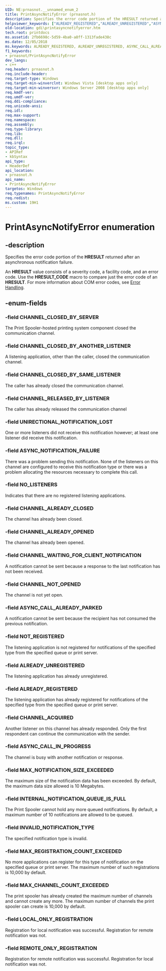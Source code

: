 ```yaml
---
UID: NE:prnasnot.__unnamed_enum_2
title: PrintAsyncNotifyError (prnasnot.h)
description: Specifies the error code portion of the HRESULT returned after an asynchronous notification failure.helpviewer_keywords: ["ALREADY_REGISTERED","ALREADY_UNREGISTERED","ASYNC_CALL_ALREADY_PARKED","ASYNC_CALL_IN_PROGRESS","ASYNC_NOTIFICATION_FAILURE","CHANNEL_ACQUIRED","CHANNEL_ALREADY_CLOSED","CHANNEL_ALREADY_OPENED","CHANNEL_CLOSED_BY_ANOTHER_LISTENER","CHANNEL_CLOSED_BY_SAME_LISTENER","CHANNEL_CLOSED_BY_SERVER","CHANNEL_NOT_OPENED","CHANNEL_RELEASED_BY_LISTENER","CHANNEL_WAITING_FOR_CLIENT_NOTIFICATION","INTERNAL_NOTIFICATION_QUEUE_IS_FULL","INVALID_NOTIFICATION_TYPE","LOCAL_ONLY_REGISTRATION","MAX_CHANNEL_COUNT_EXCEEDED","MAX_NOTIFICATION_SIZE_EXCEEDED","MAX_REGISTRATION_COUNT_EXCEEDED","NOT_REGISTERED","NO_LISTENERS","PrintAsyncNotifyError","PrintAsyncNotifyError enumeration [Windows GDI]","REMOTE_ONLY_REGISTRATION","UNIRECTIONAL_NOTIFICATION_LOST","_win32_PrintAsyncNotifyError","gdi.printasyncnotifyerror","prnasnot/ALREADY_REGISTERED","prnasnot/ALREADY_UNREGISTERED","prnasnot/ASYNC_CALL_ALREADY_PARKED","prnasnot/ASYNC_CALL_IN_PROGRESS","prnasnot/ASYNC_NOTIFICATION_FAILURE","prnasnot/CHANNEL_ACQUIRED","prnasnot/CHANNEL_ALREADY_CLOSED","prnasnot/CHANNEL_ALREADY_OPENED","prnasnot/CHANNEL_CLOSED_BY_ANOTHER_LISTENER","prnasnot/CHANNEL_CLOSED_BY_SAME_LISTENER","prnasnot/CHANNEL_CLOSED_BY_SERVER","prnasnot/CHANNEL_NOT_OPENED","prnasnot/CHANNEL_RELEASED_BY_LISTENER","prnasnot/CHANNEL_WAITING_FOR_CLIENT_NOTIFICATION","prnasnot/INTERNAL_NOTIFICATION_QUEUE_IS_FULL","prnasnot/INVALID_NOTIFICATION_TYPE","prnasnot/LOCAL_ONLY_REGISTRATION","prnasnot/MAX_CHANNEL_COUNT_EXCEEDED","prnasnot/MAX_NOTIFICATION_SIZE_EXCEEDED","prnasnot/MAX_REGISTRATION_COUNT_EXCEEDED","prnasnot/NOT_REGISTERED","prnasnot/NO_LISTENERS","prnasnot/PrintAsyncNotifyError","prnasnot/REMOTE_ONLY_REGISTRATION","prnasnot/UNIRECTIONAL_NOTIFICATION_LOST"]
old-location: gdi\printasyncnotifyerror.htm
tech.root: printdocs
ms.assetid: 2fb6698c-5d59-4ba0-a8ff-1313fade438c
ms.date: 12/05/2018
ms.keywords: ALREADY_REGISTERED, ALREADY_UNREGISTERED, ASYNC_CALL_ALREADY_PARKED, ASYNC_CALL_IN_PROGRESS, ASYNC_NOTIFICATION_FAILURE, CHANNEL_ACQUIRED, CHANNEL_ALREADY_CLOSED, CHANNEL_ALREADY_OPENED, CHANNEL_CLOSED_BY_ANOTHER_LISTENER, CHANNEL_CLOSED_BY_SAME_LISTENER, CHANNEL_CLOSED_BY_SERVER, CHANNEL_NOT_OPENED, CHANNEL_RELEASED_BY_LISTENER, CHANNEL_WAITING_FOR_CLIENT_NOTIFICATION, INTERNAL_NOTIFICATION_QUEUE_IS_FULL, INVALID_NOTIFICATION_TYPE, LOCAL_ONLY_REGISTRATION, MAX_CHANNEL_COUNT_EXCEEDED, MAX_NOTIFICATION_SIZE_EXCEEDED, MAX_REGISTRATION_COUNT_EXCEEDED, NOT_REGISTERED, NO_LISTENERS, PrintAsyncNotifyError, PrintAsyncNotifyError enumeration [Windows GDI], REMOTE_ONLY_REGISTRATION, UNIRECTIONAL_NOTIFICATION_LOST, _win32_PrintAsyncNotifyError, gdi.printasyncnotifyerror, prnasnot/ALREADY_REGISTERED, prnasnot/ALREADY_UNREGISTERED, prnasnot/ASYNC_CALL_ALREADY_PARKED, prnasnot/ASYNC_CALL_IN_PROGRESS, prnasnot/ASYNC_NOTIFICATION_FAILURE, prnasnot/CHANNEL_ACQUIRED, prnasnot/CHANNEL_ALREADY_CLOSED, prnasnot/CHANNEL_ALREADY_OPENED, prnasnot/CHANNEL_CLOSED_BY_ANOTHER_LISTENER, prnasnot/CHANNEL_CLOSED_BY_SAME_LISTENER, prnasnot/CHANNEL_CLOSED_BY_SERVER, prnasnot/CHANNEL_NOT_OPENED, prnasnot/CHANNEL_RELEASED_BY_LISTENER, prnasnot/CHANNEL_WAITING_FOR_CLIENT_NOTIFICATION, prnasnot/INTERNAL_NOTIFICATION_QUEUE_IS_FULL, prnasnot/INVALID_NOTIFICATION_TYPE, prnasnot/LOCAL_ONLY_REGISTRATION, prnasnot/MAX_CHANNEL_COUNT_EXCEEDED, prnasnot/MAX_NOTIFICATION_SIZE_EXCEEDED, prnasnot/MAX_REGISTRATION_COUNT_EXCEEDED, prnasnot/NOT_REGISTERED, prnasnot/NO_LISTENERS, prnasnot/PrintAsyncNotifyError, prnasnot/REMOTE_ONLY_REGISTRATION, prnasnot/UNIRECTIONAL_NOTIFICATION_LOST
f1_keywords:
- prnasnot/PrintAsyncNotifyError
dev_langs:
- c++
req.header: prnasnot.h
req.include-header: 
req.target-type: Windows
req.target-min-winverclnt: Windows Vista [desktop apps only]
req.target-min-winversvr: Windows Server 2008 [desktop apps only]
req.kmdf-ver: 
req.umdf-ver: 
req.ddi-compliance: 
req.unicode-ansi: 
req.idl: 
req.max-support: 
req.namespace: 
req.assembly: 
req.type-library: 
req.lib: 
req.dll: 
req.irql: 
topic_type:
- APIRef
- kbSyntax
api_type:
- HeaderDef
api_location:
- prnasnot.h
api_name:
- PrintAsyncNotifyError
targetos: Windows
req.typenames: PrintAsyncNotifyError
req.redist: 
ms.custom: 19H1
---
```


# PrintAsyncNotifyError enumeration


## -description


Specifies the error code portion of the <b>HRESULT</b> returned after an asynchronous notification failure.

An <b>HRESULT</b> value consists of a severity code, a facility code, and an error code. Use the <b>HRESULT_CODE</b> macro to compare just the error code of an <b>HRESULT</b>. For more information about COM error codes, see 
    <a href="https://docs.microsoft.com/windows/desktop/SetupApi/error-handling">Error Handling</a>.


## -enum-fields




### -field CHANNEL_CLOSED_BY_SERVER

The Print Spooler-hosted printing system component closed the communication channel.


### -field CHANNEL_CLOSED_BY_ANOTHER_LISTENER

A listening application, other than the caller, closed the communication channel.


### -field CHANNEL_CLOSED_BY_SAME_LISTENER

The caller has already closed the communication channel.


### -field CHANNEL_RELEASED_BY_LISTENER

The caller has already released the communication channel


### -field UNIRECTIONAL_NOTIFICATION_LOST

One or more listeners did not receive this notification however; at least one listener did receive this notification.


### -field ASYNC_NOTIFICATION_FAILURE

There was a problem sending this notification. None of the listeners on this channel are configured to receive this notification type or there was a problem allocating the resources necessary to complete this call.


### -field NO_LISTENERS

Indicates that there are no registered listening applications.


### -field CHANNEL_ALREADY_CLOSED

The channel has already been closed.


### -field CHANNEL_ALREADY_OPENED

The channel has already been opened.


### -field CHANNEL_WAITING_FOR_CLIENT_NOTIFICATION

A notification cannot be sent because a response to the last notification has not been received.


### -field CHANNEL_NOT_OPENED

The channel is not yet open.


### -field ASYNC_CALL_ALREADY_PARKED

A notification cannot be sent because the recipient has not consumed the previous notification.


### -field NOT_REGISTERED

The listening application is not registered for notifications of the specified type from the specified queue or print server.


### -field ALREADY_UNREGISTERED

The listening application has already unregistered.


### -field ALREADY_REGISTERED

The listening application has already registered for notifications of the specified type from the specified queue or print server.


### -field CHANNEL_ACQUIRED

Another listener on this channel has already responded. Only the first respondent can continue the communication with the sender.


### -field ASYNC_CALL_IN_PROGRESS

The channel is busy with another notification or response.


### -field MAX_NOTIFICATION_SIZE_EXCEEDED

The maximum size of the notification data has been exceeded. By default, the maximum data size allowed is 10 Megabytes.


### -field INTERNAL_NOTIFICATION_QUEUE_IS_FULL

The Print Spooler cannot hold any more queued notifications. By default, a maximum number of 10 notifications are allowed to be queued.


### -field INVALID_NOTIFICATION_TYPE

The specified notification type is invalid.


### -field MAX_REGISTRATION_COUNT_EXCEEDED

No more applications can register for this type of notification on the specified queue or print server. The maximum number of such registrations is 10,000 by default.


### -field MAX_CHANNEL_COUNT_EXCEEDED

The print spooler has already created the maximum number of channels and cannot create any more. The maximum number of channels the print spooler can create is 10,000 by default.


### -field LOCAL_ONLY_REGISTRATION

Registration for local notification was successful. Registration for remote notification was not.


### -field REMOTE_ONLY_REGISTRATION

Registration for remote notification was successful. Registration for local notification was not.


